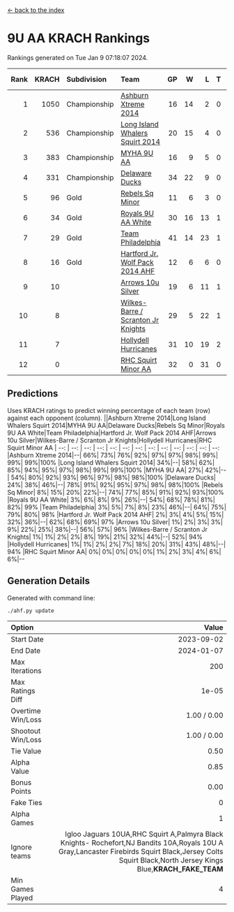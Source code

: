 [<- back to the index](readme.md)
# 9U AA KRACH Rankings
Rankings generated on Tue Jan  9 07:18:07 2024.

Rank|KRACH|Subdivision|Team|GP|W|L|T|OTW|OTL|SoS|Exp Wins|Win Diff
---:|---:|:---|:---|---:|---:|---:|---:|---:|---:|---:|---:|---:
1|1050|Championship|[Ashburn Xtreme 2014](https://gamesheetstats.com/seasons/3659/teams/140217/schedule)|16|14|2|0|0|0|179|14.8|-0.0
2|536|Championship|[Long Island Whalers Squirt 2014](https://gamesheetstats.com/seasons/3659/teams/140221/schedule)|20|15|4|0|1|0|214|16.8|-0.0
3|383|Championship|[MYHA 9U AA](https://gamesheetstats.com/seasons/3659/teams/140222/schedule)|16|9|5|0|2|0|262|11.8|-0.0
4|331|Championship|[Delaware Ducks](https://gamesheetstats.com/seasons/3659/teams/140218/schedule)|34|22|9|0|0|3|805|22.8|-0.0
5|96|Gold|[Rebels Sq Minor](https://gamesheetstats.com/seasons/3659/teams/140223/schedule)|11|6|3|0|1|1|195|7.9|0.0
6|34|Gold|[Royals 9U AA White](https://gamesheetstats.com/seasons/3659/teams/140225/schedule)|30|16|13|1|0|0|140|17.4|0.0
7|29|Gold|[Team Philadelphia](https://gamesheetstats.com/seasons/3659/teams/140226/schedule)|41|14|23|1|2|1|517|17.4|0.0
8|16|Gold|[Hartford Jr. Wolf Pack 2014 AHF](https://gamesheetstats.com/seasons/3659/teams/140219/schedule)|12|6|6|0|0|0|132|6.9|0.0
9|10||[Arrows 10u Silver](https://gamesheetstats.com/seasons/3659/teams/140216/schedule)|19|6|11|1|1|0|130|8.4|0.0
10|8||[Wilkes-Barre / Scranton Jr Knights](https://gamesheetstats.com/seasons/3659/teams/140228/schedule)|29|5|22|1|0|1|603|6.4|0.0
11|7||[Hollydell Hurricanes](https://gamesheetstats.com/seasons/3659/teams/140220/schedule)|31|10|19|2|0|0|89|11.9|0.0
12|0||[RHC Squirt Minor AA](https://gamesheetstats.com/seasons/3659/teams/140224/schedule)|32|0|31|0|0|1|100|0.9|0.0

## Predictions
Uses KRACH ratings to predict winning percentage of each team (row) against each opponent (column).
||Ashburn Xtreme 2014|Long Island Whalers Squirt 2014|MYHA 9U AA|Delaware Ducks|Rebels Sq Minor|Royals 9U AA White|Team Philadelphia|Hartford Jr. Wolf Pack 2014 AHF|Arrows 10u Silver|Wilkes-Barre / Scranton Jr Knights|Hollydell Hurricanes|RHC Squirt Minor AA
| --: | --: | --: | --: | --: | --: | --: | --: | --: | --: | --: | --: | --: 
|Ashburn Xtreme 2014|--| 66%| 73%| 76%| 92%| 97%| 97%| 98%| 99%| 99%| 99%|100%
|Long Island Whalers Squirt 2014| 34%|--| 58%| 62%| 85%| 94%| 95%| 97%| 98%| 99%| 99%|100%
|MYHA 9U AA| 27%| 42%|--| 54%| 80%| 92%| 93%| 96%| 97%| 98%| 98%|100%
|Delaware Ducks| 24%| 38%| 46%|--| 78%| 91%| 92%| 95%| 97%| 98%| 98%|100%
|Rebels Sq Minor|  8%| 15%| 20%| 22%|--| 74%| 77%| 85%| 91%| 92%| 93%|100%
|Royals 9U AA White|  3%|  6%|  8%|  9%| 26%|--| 54%| 68%| 78%| 81%| 82%| 99%
|Team Philadelphia|  3%|  5%|  7%|  8%| 23%| 46%|--| 64%| 75%| 79%| 80%| 98%
|Hartford Jr. Wolf Pack 2014 AHF|  2%|  3%|  4%|  5%| 15%| 32%| 36%|--| 62%| 68%| 69%| 97%
|Arrows 10u Silver|  1%|  2%|  3%|  3%|  9%| 22%| 25%| 38%|--| 56%| 57%| 96%
|Wilkes-Barre / Scranton Jr Knights|  1%|  1%|  2%|  2%|  8%| 19%| 21%| 32%| 44%|--| 52%| 94%
|Hollydell Hurricanes|  1%|  1%|  2%|  2%|  7%| 18%| 20%| 31%| 43%| 48%|--| 94%
|RHC Squirt Minor AA|  0%|  0%|  0%|  0%|  0%|  1%|  2%|  3%|  4%|  6%|  6%|--

## Generation Details

Generated with command line:
```
./ahf.py update
```

| Option | Value |
| :----- | ----: |
| Start Date | 2023-09-02 |
| End Date | 2024-01-07 |
| Max Iterations | 200 |
| Max Ratings Diff | 1e-05 |
| Overtime Win/Loss | 1.00 / 0.00 |
| Shootout Win/Loss | 1.00 / 0.00 |
| Tie Value | 0.50 |
| Alpha Value | 0.85 |
| Bonus Points | 0.00 |
| Fake Ties | 0 |
| Alpha Games | 1 |
| Ignore teams | Igloo Jaguars 10UA,RHC Squirt A,Palmyra Black Knights- Rochefort,NJ Bandits 10A,Royals 10U A Gray,Lancaster Firebirds Squirt Black,Jersey Colts Squirt Black,North Jersey Kings Blue,__KRACH_FAKE_TEAM__ |
| Min Games Played | 4 |

